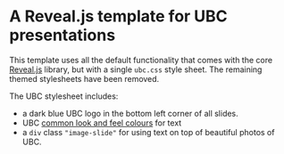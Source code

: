 # A Reveal.js template for UBC presentations

This template uses all the default functionality that comes with the core [Reveal.js](https://github.com/hakimel/reveal.js/) library, but with a single <code>ubc.css</code> style sheet. The remaining themed stylesheets have been removed.

The UBC stylesheet includes:
- a dark blue UBC logo in the bottom left corner of all slides.
- UBC [common look and feel colours](https://clf.ubc.ca/design-specifications/#colours) for text
- a <code>div</code> class <code>"image-slide"</code> for using text on top of beautiful photos of UBC.
